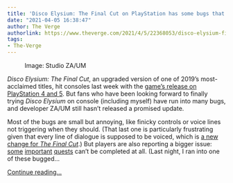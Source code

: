 ```yaml
---
title: 'Disco Elysium: The Final Cut on PlayStation has some bugs that need investigating'
date: "2021-04-05 16:38:47"
author: The Verge
authorlink: https://www.theverge.com/2021/4/5/22368053/disco-elysium-final-cut-ps-4-5-bugs-update-studio-zaum
tags:
- The-Verge
---
```

<figure>
      <img alt="" src="https://cdn.vox-cdn.com/thumbor/sLKnA8nQAwd6SL94C6fKjurHEk0=/125x0:1075x633/1310x873/cdn.vox-cdn.com/uploads/chorus_image/image/69078080/image.0.jpeg" />
        <figcaption>Image: Studio ZA/UM</figcaption>
    </figure>

  <p id="6NNOqX"><em>Disco Elysium: The Final Cut</em>,<em> </em>an upgraded version of one of 2019’s most-acclaimed titles, hit consoles last week with the <a href="https://www.theverge.com/2021/3/17/22336035/disco-elysium-the-final-cut-ps5-indie-games">game’s release on PlayStation 4 and 5</a>. But fans who have been looking forward to finally trying <em>Disco Elysium</em> on console (including myself) have run into many bugs, and developer ZA/UM still hasn’t released a promised update. </p>
<p id="fQxAXs">Most of the bugs are small but annoying, like finicky controls or voice lines not triggering when they should. (That last one is particularly frustrating given that every line of dialogue is supposed to be voiced, which is <a href="https://www.polygon.com/interviews/2021/2/8/22260324/disco-elysium-winter-games-preview-march-2021">a new change for <em>The Final Cut</em></a>.) But players are also reporting a bigger issue: <a href="https://www.reddit.com/r/DiscoElysium/comments/mkbyur/fairweather_t500_gauntlets_glitch_ps5/">some</a> <a href="https://www.youtube.com/watch?v=YAiem4HGDWA">important</a> <a href="https://www.reddit.com/r/DiscoElysium/comments/miqgak/can_anyone_read_this_and_confirm_i_cannot/">quests</a> can’t be completed at all. (Last night, I ran into one of these bugged...</p>
  <p>
    <a href="https://www.theverge.com/2021/4/5/22368053/disco-elysium-final-cut-ps-4-5-bugs-update-studio-zaum">Continue reading&hellip;</a>
  </p>